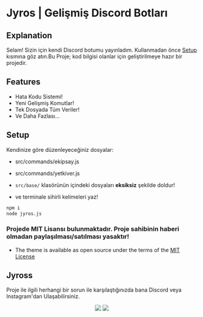 # Jyros | Gelişmiş Discord Botları

## Explanation

Selam! Sizin için kendi Discord botumu yayınladım. Kullanmadan önce [Setup]() kısmına göz atın.Bu Proje; kod bilgisi olanlar için geliştirilmeye hazır bir projedir.

## Features

* Hata Kodu Sistemi!
* Yeni Gelişmiş Komutlar!
* Tek Dosyada Tüm Veriler!
* Ve Daha Fazlası...

## Setup

Kendinize göre düzenleyeceğiniz dosyalar:

* src/commands/ekipsay.js
* src/commands/yetkiver.js



* `src/base/` klasörünün içindeki dosyaları __eksiksiz__ şekilde doldur!
* ve terminale sihirli kelimeleri yaz!

```bash
npm i
node jyros.js
```

### Projede MIT Lisansı bulunmaktadır. Proje sahibinin haberi olmadan paylaşılması/satılması yasaktır! 
* The theme is available as open source under the terms of the [MIT License](https://github.com/Jyros/jyross-bots/blob/main/LICENSE)


## Jyross

Proje ile ilgili herhangi bir sorun ile karşılaştığınızda bana Discord veya Instagram'dan Ulaşabilirsiniz.

<p align="center">
 <a href="https://discord.com/users/796032235085627422" target"blank_"><img src="https://img.shields.io/badge/Discord%20-7289DA.svg?&style=for-the-badge&logo=discord&logoColor=white"></a>
 <a href="https://www.instagram.com/jyros1/" target"blank_"><img src="https://img.shields.io/badge/INSTAGRAM%20-DC3175.svg?&style=for-the-badge&logo=instagram&logoColor=white"></a>
